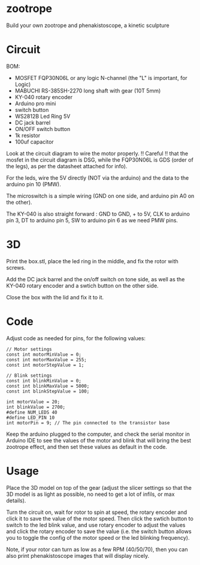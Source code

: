 # zootrope
Build your own zootrope and phenakistoscope, a kinetic sculpture

# Circuit

BOM: 
- MOSFET FQP30N06L or any logic N-channel (the "L" is important, for Logic)
- MABUCHI RS-385SH-2270 long shaft with gear (10T 5mm)
- KY-040 rotary encoder
- Arduino pro mini
- switch button
- WS2812B Led Ring 5V
- DC jack barrel
- ON/OFF switch button
- 1k resistor
- 100uf capacitor

Look at the circuit diagram to wire the motor properly. !! Careful !! that the mosfet in the circuit diagram is DSG, while the FQP30N06L is GDS (order of the legs), as per the datasheet attached for info).

For the leds, wire the 5V directly (NOT via the arduino) and the data to the arduino pin 10 (PMW).

The microswitch is a simple wiring (GND on one side, and arduino pin A0 on the other).

The KY-040 is also straight forward : GND to GND, + to 5V, CLK to arduino pin 3, DT to arduino pin 5, SW to arduino pin 6 as we need PMW pins.


# 3D

Print the box.stl, place the led ring in the middle, and fix the rotor with screws.

Add the DC jack barrel and the on/off switch on tone side, as well as the KY-040 rotary encoder and a swtich button on the other side.

Close the box with the lid and fix it to it.


# Code

Adjust code as needed for pins, for the following values:

```
// Motor settings
const int motorMinValue = 0;
const int motorMaxValue = 255;
const int motorStepValue = 1;

// Blink settings
const int blinkMinValue = 0;
const int blinkMaxValue = 5000;
const int blinkStepValue = 100;

int motorValue = 20;
int blinkValue = 2700;
#define NUM_LEDS 40
#define LED_PIN 10
int motorPin = 9; // The pin connected to the transistor base
```

Keep the arduino plugged to the computer, and check the serial monitor in Arduino IDE to see the values of the motor and blink that will bring the best zootrope effect, and then set these values as default in the code.


# Usage

Place the 3D model on top of the gear (adjust the slicer settings so that the 3D model is as light as possible, no need to get a lot of infils, or max details).

Turn the circuit on, wait for rotor to spin at speed, the rotary encoder and click it to save the value of the motor speed. Then click the swtich button to switch to the led blink value, and use rotary encoder to adjust the values and click the rotary encoder to save the value (i.e. the switch button allows you to toggle the config of the motor speed or the led blinking frequency).

Note, if your rotor can turn as low as a few RPM (40/50/70), then you can also print phenakistoscope images that will display nicely.



